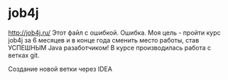 # job4j
http://job4j.ru/
Этот файл с ошибкой. Ошибка.
Моя цель - пройти курс job4j за 6 месяцев и в конце года сменить место работы, став УСПЕШНЫМ Java разаботчиком!
В курсе производилась работа с ветках git.

Создание новой ветки через IDEA